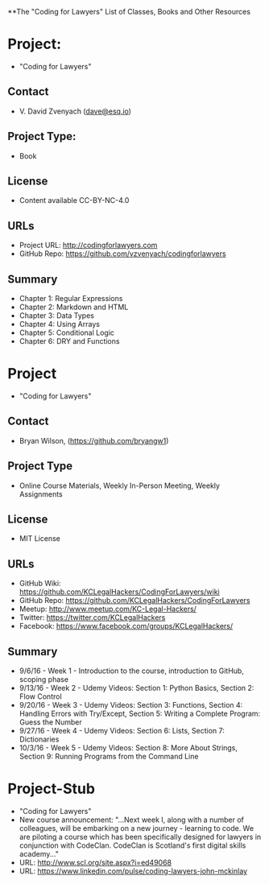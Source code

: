 **The "Coding for Lawyers" List of Classes, Books and Other Resources

# Project: 

* "Coding for Lawyers"

## Contact

* V. David Zvenyach (dave@esq.io)   

## Project Type: 

* Book

## License

* Content available CC-BY-NC-4.0   

## URLs

* Project URL: http://codingforlawyers.com   
* GitHub Repo: https://github.com/vzvenyach/codingforlawyers

## Summary

* Chapter 1: Regular Expressions
* Chapter 2: Markdown and HTML
* Chapter 3: Data Types
* Chapter 4: Using Arrays
* Chapter 5: Conditional Logic
* Chapter 6: DRY and Functions

# Project

* "Coding for Lawyers"

## Contact

* Bryan Wilson, (https://github.com/bryangw1)

## Project Type

* Online Course Materials, Weekly In-Person Meeting, Weekly Assignments

## License

* MIT License

## URLs

* GitHub Wiki: https://github.com/KCLegalHackers/CodingForLawyers/wiki
* GitHub Repo: https://github.com/KCLegalHackers/CodingForLawyers
* Meetup: http://www.meetup.com/KC-Legal-Hackers/
* Twitter: https://twitter.com/KCLegalHackers
* Facebook: https://www.facebook.com/groups/KCLegalHackers/

## Summary

* 9/6/16 - Week 1 - Introduction to the course, introduction to GitHub, scoping phase
* 9/13/16 - Week 2 - Udemy Videos: Section 1: Python Basics, Section 2: Flow Control
* 9/20/16 - Week 3 - Udemy Videos: Section 3: Functions, Section 4: Handling Errors with Try/Except, Section 5: Writing a Complete Program: Guess the Number
* 9/27/16 - Week 4 - Udemy Videos: Section 6: Lists, Section 7: Dictionaries
* 10/3/16 - Week 5 - Udemy Videos: Section 8: More About Strings, Section 9: Running Programs from the Command Line

# Project-Stub

* "Coding for Lawyers"
* New course announcement: "...Next week I, along with a number of colleagues, will be embarking on a new journey - learning to code. We are piloting a course which has been specifically designed for lawyers in conjunction with CodeClan. CodeClan is Scotland's first digital skills academy..."
* URL: http://www.scl.org/site.aspx?i=ed49068
* URL: https://www.linkedin.com/pulse/coding-lawyers-john-mckinlay
